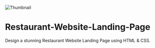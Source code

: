 ![Thumbnail](https://github.com/creatoraashu/Restaurant-Website-Landing-Page/assets/130897584/0a2ba40d-436c-4063-913d-74af7c9505bc)
# Restaurant-Website-Landing-Page
Design a stunning Restaurant Website Landing Page using HTML &amp; CSS.
